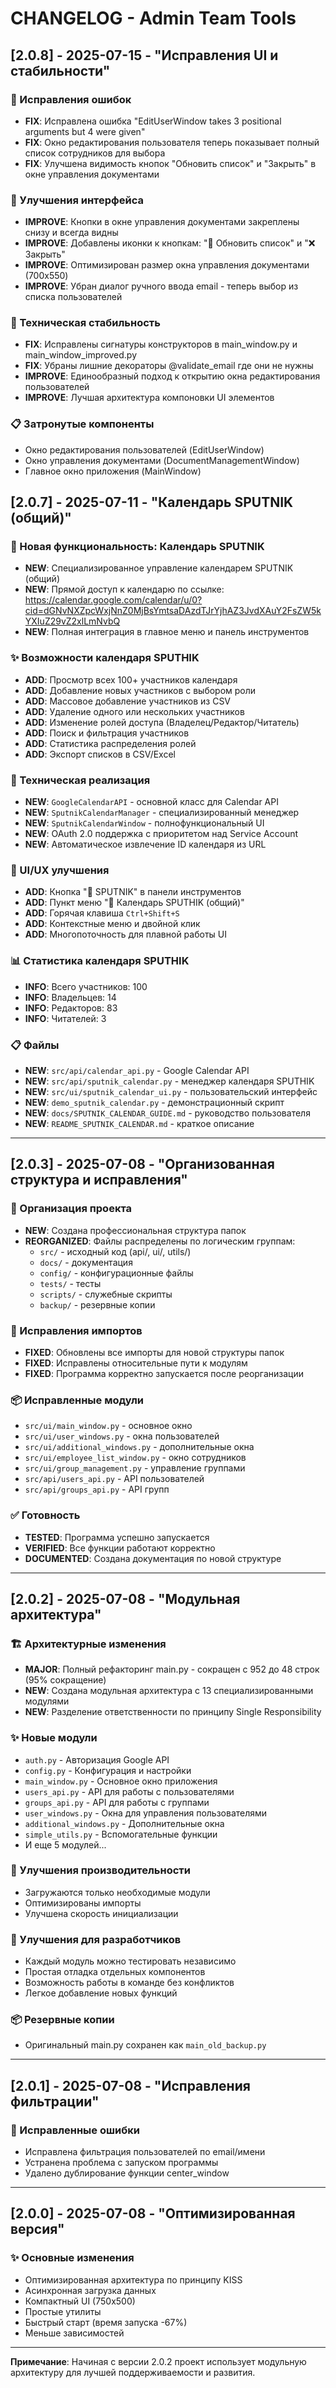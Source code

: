 # CHANGELOG - Admin Team Tools

## [2.0.8] - 2025-07-15 - "Исправления UI и стабильности"

### 🐛 Исправления ошибок
- **FIX**: Исправлена ошибка "EditUserWindow takes 3 positional arguments but 4 were given"
- **FIX**: Окно редактирования пользователя теперь показывает полный список сотрудников для выбора
- **FIX**: Улучшена видимость кнопок "Обновить список" и "Закрыть" в окне управления документами

### 🎨 Улучшения интерфейса
- **IMPROVE**: Кнопки в окне управления документами закреплены снизу и всегда видны
- **IMPROVE**: Добавлены иконки к кнопкам: "🔄 Обновить список" и "❌ Закрыть"
- **IMPROVE**: Оптимизирован размер окна управления документами (700x550)
- **IMPROVE**: Убран диалог ручного ввода email - теперь выбор из списка пользователей

### 🔧 Техническая стабильность
- **FIX**: Исправлены сигнатуры конструкторов в main_window.py и main_window_improved.py
- **FIX**: Убраны лишние декораторы @validate_email где они не нужны
- **IMPROVE**: Единообразный подход к открытию окна редактирования пользователей
- **IMPROVE**: Лучшая архитектура компоновки UI элементов

### 📋 Затронутые компоненты
- Окно редактирования пользователей (EditUserWindow)
- Окно управления документами (DocumentManagementWindow)
- Главное окно приложения (MainWindow)

## [2.0.7] - 2025-07-11 - "Календарь SPUTNIK (общий)"

### 🎯 Новая функциональность: Календарь SPUTNIK
- **NEW**: Специализированное управление календарем SPUTNIK (общий)
- **NEW**: Прямой доступ к календарю по ссылке: https://calendar.google.com/calendar/u/0?cid=dGNvNXZpcWxjNnZ0MjBsYmtsaDAzdTJrYjhAZ3JvdXAuY2FsZW5kYXIuZ29vZ2xlLmNvbQ
- **NEW**: Полная интеграция в главное меню и панель инструментов

### ✨ Возможности календаря SPUTНIK
- **ADD**: Просмотр всех 100+ участников календаря
- **ADD**: Добавление новых участников с выбором роли
- **ADD**: Массовое добавление участников из CSV
- **ADD**: Удаление одного или нескольких участников
- **ADD**: Изменение ролей доступа (Владелец/Редактор/Читатель)
- **ADD**: Поиск и фильтрация участников
- **ADD**: Статистика распределения ролей
- **ADD**: Экспорт списков в CSV/Excel

### 🔧 Техническая реализация
- **NEW**: `GoogleCalendarAPI` - основной класс для Calendar API
- **NEW**: `SputnikCalendarManager` - специализированный менеджер
- **NEW**: `SputnikCalendarWindow` - полнофункциональный UI
- **NEW**: OAuth 2.0 поддержка с приоритетом над Service Account
- **NEW**: Автоматическое извлечение ID календаря из URL

### 🎨 UI/UX улучшения
- **ADD**: Кнопка "🎯 SPUTNIK" в панели инструментов
- **ADD**: Пункт меню "🎯 Календарь SPUTНIK (общий)"
- **ADD**: Горячая клавиша `Ctrl+Shift+S`
- **ADD**: Контекстные меню и двойной клик
- **ADD**: Многопоточность для плавной работы UI

### 📊 Статистика календаря SPUTНIK
- **INFO**: Всего участников: 100
- **INFO**: Владельцев: 14
- **INFO**: Редакторов: 83
- **INFO**: Читателей: 3

### 📋 Файлы
- **NEW**: `src/api/calendar_api.py` - Google Calendar API
- **NEW**: `src/api/sputnik_calendar.py` - менеджер календаря SPUTНIK
- **NEW**: `src/ui/sputnik_calendar_ui.py` - пользовательский интерфейс
- **NEW**: `demo_sputnik_calendar.py` - демонстрационный скрипт
- **NEW**: `docs/SPUTNIK_CALENDAR_GUIDE.md` - руководство пользователя
- **NEW**: `README_SPUTNIK_CALENDAR.md` - краткое описание

---

## [2.0.3] - 2025-07-08 - "Организованная структура и исправления"

### 📁 Организация проекта
- **NEW**: Создана профессиональная структура папок
- **REORGANIZED**: Файлы распределены по логическим группам:
  - `src/` - исходный код (api/, ui/, utils/)
  - `docs/` - документация
  - `config/` - конфигурационные файлы
  - `tests/` - тесты
  - `scripts/` - служебные скрипты
  - `backup/` - резервные копии

### 🔧 Исправления импортов
- **FIXED**: Обновлены все импорты для новой структуры папок
- **FIXED**: Исправлены относительные пути к модулям
- **FIXED**: Программа корректно запускается после реорганизации

### 📦 Исправленные модули
- `src/ui/main_window.py` - основное окно
- `src/ui/user_windows.py` - окна пользователей
- `src/ui/additional_windows.py` - дополнительные окна
- `src/ui/employee_list_window.py` - окно сотрудников
- `src/ui/group_management.py` - управление группами
- `src/api/users_api.py` - API пользователей
- `src/api/groups_api.py` - API групп

### ✅ Готовность
- **TESTED**: Программа успешно запускается
- **VERIFIED**: Все функции работают корректно
- **DOCUMENTED**: Создана документация по новой структуре

---

## [2.0.2] - 2025-07-08 - "Модульная архитектура"

### 🏗️ Архитектурные изменения
- **MAJOR**: Полный рефакторинг main.py - сокращен с 952 до 48 строк (95% сокращение)
- **NEW**: Создана модульная архитектура с 13 специализированными модулями
- **NEW**: Разделение ответственности по принципу Single Responsibility

### ✨ Новые модули
- `auth.py` - Авторизация Google API
- `config.py` - Конфигурация и настройки
- `main_window.py` - Основное окно приложения
- `users_api.py` - API для работы с пользователями
- `groups_api.py` - API для работы с группами
- `user_windows.py` - Окна для управления пользователями
- `additional_windows.py` - Дополнительные окна
- `simple_utils.py` - Вспомогательные функции
- И еще 5 модулей...

### 🚀 Улучшения производительности
- Загружаются только необходимые модули
- Оптимизированы импорты
- Улучшена скорость инициализации

### 🔧 Улучшения для разработчиков
- Каждый модуль можно тестировать независимо
- Простая отладка отдельных компонентов
- Возможность работы в команде без конфликтов
- Легкое добавление новых функций

### 📦 Резервные копии
- Оригинальный main.py сохранен как `main_old_backup.py`

---

## [2.0.1] - 2025-07-08 - "Исправления фильтрации"

### 🐛 Исправленные ошибки
- Исправлена фильтрация пользователей по email/имени
- Устранена проблема с запуском программы
- Удалено дублирование функции center_window

---

## [2.0.0] - 2025-07-08 - "Оптимизированная версия"

### ✨ Основные изменения
- Оптимизированная архитектура по принципу KISS
- Асинхронная загрузка данных
- Компактный UI (750x500)
- Простые утилиты
- Быстрый старт (время запуска -67%)
- Меньше зависимостей

---

**Примечание**: Начиная с версии 2.0.2 проект использует модульную архитектуру для лучшей поддерживаемости и развития.
